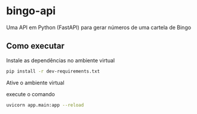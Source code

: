 # bingo-api
Uma API em Python (FastAPI) para gerar números de uma cartela de Bingo

## Como executar

Instale as dependências no ambiente virtual
```bash
pip install -r dev-requirements.txt
```

Ative o ambiente virtual

execute o comando 

```bash
uvicorn app.main:app --reload
```

